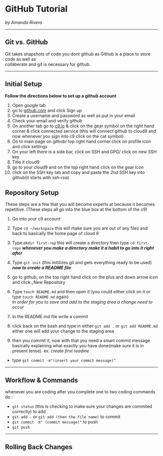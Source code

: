 # GitHub Tutorial

_by Amanda Rivera_

---
## Git vs. GitHub
Git takes snapshots of code you dont github as Github is a place to store code as well as  
collaberate and git is necessary for github.
        


---
## Initial Setup
**Follow the directions below to set up a github account**  
1. Open google tab
2. go to [github.com](www.github.com) and click Sign up
3. Create a username and password as well as put in your email
4. Check your email and verify github
5. On another tab go to [c9.io](c9.io) & click on the gear symbol on the right hand corner & click connected service
(this will connect github to cloud9 and now whenever you sign into c9 click on the cat symbol)
6. Go to main page on github/ top right hand corner click on profile icon and click settings
7. On your left there is a side bar, click on SSH and GPG/ click on new SSH key
8. Title it cloud9
9. go to your cloud9 and on the top right hand click on the gear icon
10. click on the SSH key tab and copy and paste the _2nd_ SSH key into github(it starts with _ssh-rsa_)
## Repository Setup
These steps are a few that you will become experts at because it becomes repetitive. (These steps all go into the blue box at the bottom of the c9)
1. Go into your c9 account 
2. Type `cd ~/workspace` this will make sure you are out of any files and back to basically the home page of cloud 9
3. Type `mkdir first-rep` this will create a directory then type `cd first-repo`
***whenever you make a directory make it a habit to go into it right after***
4. Type `git init` (this initilizes git and gets everything ready to be used) 
 ***now to create a README file***  
5. go to _github_, on the top right hand click on the plus and down arrow icon and click _New Repository

7. Type `touch README.md` and then open it (you could either click on it or type `touch README.md` again)  
 _In order for you to save and add to the staging area a change need to occur_ 
8. In the README.md file write a commit 
9. click back on the bash and type in either `git add .` or `git add README.md` either one will add your change to the staging area
10. then you commit it, now with that you need a smart commit message basically explaining what exactly you have done(make sure it is in present tense).
  ex: _create first readme_
  - type `git commit -m"(insert your commit message)" `



---
## Workflow & Commands
whenever you are coding after you complete one to two coding commands do :
  - `git status` (this is checking to make sure your changes are commited correctly)
to add 
   - `git add .` or ` git add (then the file name) `
to commit 
   - ` git commit -m" (commit message)" `
to push 
   - `git push`
  


---
## Rolling Back Changes
